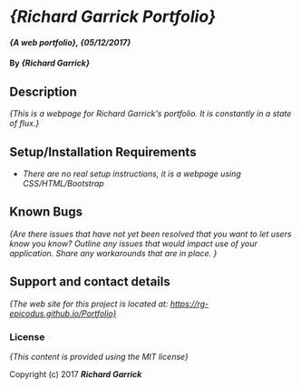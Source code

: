 # _{Richard Garrick Portfolio}_

#### _{A web portfolio}, {05/12/2017}_

#### By _**{Richard Garrick}**_

## Description

_{This is a webpage for Richard Garrick's portfolio.  It is constantly in a state of flux.}_

## Setup/Installation Requirements

* _There are no real setup instructions, it is a webpage using CSS/HTML/Bootstrap_

## Known Bugs

_{Are there issues that have not yet been resolved that you want to let users know you know?  Outline any issues that would impact use of your application.  Share any workarounds that are in place. }_

## Support and contact details

_{The web site for this project is located at: https://rg-epicodus.github.io/Portfolio}_

### License

*{This content is provided using the MIT license}*

Copyright (c) 2017 **_Richard Garrick_**
